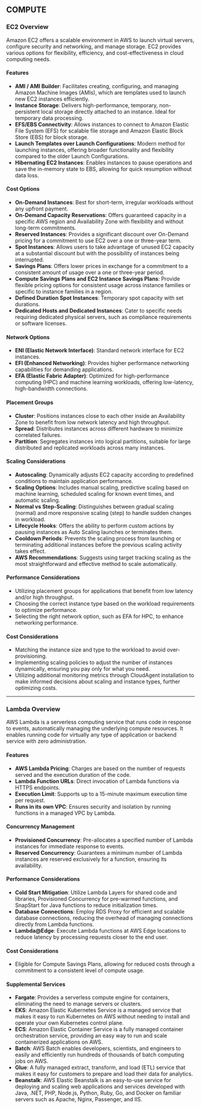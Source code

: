 ## COMPUTE

### EC2 Overview
Amazon EC2 offers a scalable environment in AWS to launch virtual servers, configure security and networking, and manage storage. EC2 provides various options for flexibility, efficiency, and cost-effectiveness in cloud computing needs.

#### Features
- **AMI / AMI Builder**: Facilitates creating, configuring, and managing Amazon Machine Images (AMIs), which are templates used to launch new EC2 instances efficiently.
- **Instance Storage**: Delivers high-performance, temporary, non-persistent local storage directly attached to an instance. Ideal for temporary data processing.
- **EFS/EBS Connectivity**: Allows instances to connect to Amazon Elastic File System (EFS) for scalable file storage and Amazon Elastic Block Store (EBS) for block storage.
- **Launch Templates over Launch Configurations**: Modern method for launching instances, offering broader functionality and flexibility compared to the older Launch Configurations.
- **Hibernating EC2 Instances**: Enables instances to pause operations and save the in-memory state to EBS, allowing for quick resumption without data loss.

#### Cost Options
- **On-Demand Instances**: Best for short-term, irregular workloads without any upfront payment.
- **On-Demand Capacity Reservations**: Offers guaranteed capacity in a specific AWS region and Availability Zone with flexibility and without long-term commitments.
- **Reserved Instances**: Provides a significant discount over On-Demand pricing for a commitment to use EC2 over a one or three-year term.
- **Spot Instances**: Allows users to take advantage of unused EC2 capacity at a substantial discount but with the possibility of instances being interrupted.
- **Savings Plans**: Offers lower prices in exchange for a commitment to a consistent amount of usage over a one or three-year period.
- **Compute Savings Plans and EC2 Instance Savings Plans**: Provide flexible pricing options for consistent usage across instance families or specific to instance families in a region.
- **Defined Duration Spot Instances**: Temporary spot capacity with set durations.
- **Dedicated Hosts and Dedicated Instances**: Cater to specific needs requiring dedicated physical servers, such as compliance requirements or software licenses.

#### Network Options
- **ENI (Elastic Network Interface)**: Standard network interface for EC2 instances.
- **EFI (Enhanced Networking)**: Provides higher performance networking capabilities for demanding applications.
- **EFA (Elastic Fabric Adapter)**: Optimized for high-performance computing (HPC) and machine learning workloads, offering low-latency, high-bandwidth connections.

#### Placement Groups
- **Cluster**: Positions instances close to each other inside an Availability Zone to benefit from low network latency and high throughput.
- **Spread**: Distributes instances across different hardware to minimize correlated failures.
- **Partition**: Segregates instances into logical partitions, suitable for large distributed and replicated workloads across many instances.

#### Scaling Considerations
- **Autoscaling**: Dynamically adjusts EC2 capacity according to predefined conditions to maintain application performance.
- **Scaling Options**: Includes manual scaling, predictive scaling based on machine learning, scheduled scaling for known event times, and automatic scaling.
- **Normal vs Step-Scaling**: Distinguishes between gradual scaling (normal) and more responsive scaling (step) to handle sudden changes in workload.
- **Lifecycle Hooks**: Offers the ability to perform custom actions by pausing instances as Auto Scaling launches or terminates them.
- **Cooldown Periods**: Prevents the scaling process from launching or terminating additional instances before the previous scaling activity takes effect.
- **AWS Recommendations**: Suggests using target tracking scaling as the most straightforward and effective method to scale automatically.

#### Performance Considerations
- Utilizing placement groups for applications that benefit from low latency and/or high throughput.
- Choosing the correct instance type based on the workload requirements to optimize performance.
- Selecting the right network option, such as EFA for HPC, to enhance networking performance.

#### Cost Considerations
- Matching the instance size and type to the workload to avoid over-provisioning.
- Implementing scaling policies to adjust the number of instances dynamically, ensuring you pay only for what you need.
- Utilizing additional monitoring metrics through CloudAgent installation to make informed decisions about scaling and instance types, further optimizing costs.

---

### Lambda Overview
AWS Lambda is a serverless computing service that runs code in response to events, automatically managing the underlying compute resources. It enables running code for virtually any type of application or backend service with zero administration.

#### Features
- **AWS Lambda Pricing**: Charges are based on the number of requests served and the execution duration of the code.
- **Lambda Function URLs**: Direct invocation of Lambda functions via HTTPS endpoints.
- **Execution Limit**: Supports up to a 15-minute maximum execution time per request.
- **Runs in its own VPC**: Ensures security and isolation by running functions in a managed VPC by Lambda.

#### Concurrency Management
- **Provisioned Concurrency**: Pre-allocates a specified number of Lambda instances for immediate response to events.
- **Reserved Concurrency**: Guarantees a minimum number of Lambda instances are reserved exclusively for a function, ensuring its availability.

#### Performance Considerations
- **Cold Start Mitigation**: Utilize Lambda Layers for shared code and libraries, Provisioned Concurrency for pre-warmed functions, and SnapStart for Java functions to reduce initialization times.
- **Database Connections**: Employ RDS Proxy for efficient and scalable database connections, reducing the overhead of managing connections directly from Lambda functions.
- **Lambda@Edge**: Execute Lambda functions at AWS Edge locations to reduce latency by processing requests closer to the end user.

#### Cost Considerations
- Eligible for Compute Savings Plans, allowing for reduced costs through a commitment to a consistent level of compute usage.

#### Supplemental Services
- **Fargate**: Provides a serverless compute engine for containers, eliminating the need to manage servers or clusters.
- **EKS**: Amazon Elastic Kubernetes Service is a managed service that makes it easy to run Kubernetes on AWS without needing to install and operate your own Kubernetes control plane.
- **ECS**: Amazon Elastic Container Service is a fully managed container orchestration service, providing an easy way to run and scale containerized applications on AWS.
- **Batch**: AWS Batch enables developers, scientists, and engineers to easily and efficiently run hundreds of thousands of batch computing jobs on AWS.
- **Glue**: A fully managed extract, transform, and load (ETL) service that makes it easy for customers to prepare and load their data for analytics.
- **Beanstalk**: AWS Elastic Beanstalk is an easy-to-use service for deploying and scaling web applications and services developed with Java, .NET, PHP, Node.js, Python, Ruby, Go, and Docker on familiar servers such as Apache, Nginx, Passenger, and IIS.
